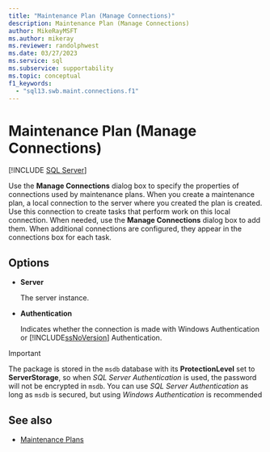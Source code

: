 ```yaml
---
title: "Maintenance Plan (Manage Connections)"
description: Maintenance Plan (Manage Connections)
author: MikeRayMSFT
ms.author: mikeray
ms.reviewer: randolphwest
ms.date: 03/27/2023
ms.service: sql
ms.subservice: supportability
ms.topic: conceptual
f1_keywords:
  - "sql13.swb.maint.connections.f1"
---
```

# Maintenance Plan (Manage Connections)

[!INCLUDE [SQL Server](../../includes/applies-to-version/sqlserver.md)]

Use the **Manage Connections** dialog box to specify the properties of connections used by maintenance plans. When you create a maintenance plan, a local connection to the server where you created the plan is created. Use this connection to create tasks that perform work on this local connection. When needed, use the **Manage Connections** dialog box to add them. When additional connections are configured, they appear in the connections box for each task.

## Options

- **Server**

  The server instance.

- **Authentication**

  Indicates whether the connection is made with Windows Authentication or [!INCLUDE[ssNoVersion](../../includes/ssnoversion-md.md)] Authentication.

> [!IMPORTANT]  
> The package is stored in the `msdb` database with its **ProtectionLevel** set to **ServerStorage**, so when *SQL Server Authentication* is used, the password will not be encrypted in `msdb`. You can use *SQL Server Authentication* as long as `msdb` is secured, but using *Windows Authentication* is recommended

## See also

- [Maintenance Plans](maintenance-plans.md)
